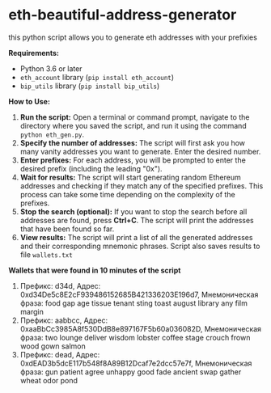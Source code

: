 # eth-beautiful-address-generator
this python script allows you to generate eth addresses with your prefixies

**Requirements:**

* Python 3.6 or later
* `eth_account` library (`pip install eth_account`)
* `bip_utils` library (`pip install bip_utils`)

**How to Use:**

1. **Run the script:** Open a terminal or command prompt, navigate to the directory where you saved the script, and run it using the command `python eth_gen.py`.
2. **Specify the number of addresses:** The script will first ask you how many vanity addresses you want to generate. Enter the desired number.
3. **Enter prefixes:** For each address, you will be prompted to enter the desired prefix (including the leading "0x"). 
4. **Wait for results:** The script will start generating random Ethereum addresses and checking if they match any of the specified prefixes. This process can take some time depending on the complexity of the prefixes.
5. **Stop the search (optional):** If you want to stop the search before all addresses are found, press **Ctrl+C**. The script will print the addresses that have been found so far.
6. **View results:** The script will print a list of all the generated addresses and their corresponding mnemonic phrases. Script also saves results to file `wallets.txt`

**Wallets that were found in 10 minutes of the script**
1. Префикс: d34d, Адрес: 0xd34De5c8E2cF939486152685B421336203E196d7, Мнемоническая фраза: food gap age tissue tenant sting toast august library any film margin
2. Префикс: aabbcc, Адрес: 0xaaBbCc3985A8f530DdB8e897167F5b60a036082D, Мнемоническая фраза: two lounge deliver wisdom lobster coffee stage crouch frown wood gown salmon
3. Префикс: dead, Адрес: 0xdEAD3b5dcE117b548f8A89B12Dcaf7e2dcc57e7f, Мнемоническая фраза: gun patient agree unhappy good fade ancient swap gather wheat odor pond
